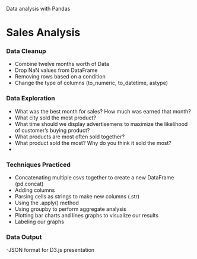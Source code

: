 Data analysis with Pandas
# Sales Analysis

### Data Cleanup
  - Combine twelve months worth of Data
  - Drop NaN values from DataFrame
  - Removing rows based on a condition
  - Change the type of columns (to_numeric, to_datetime, astype)

### Data Exploration
  - What was the best month for sales? How much was earned that month?
  - What city sold the most product?
  - What time should we display advertisemens to maximize the likelihood of customer’s buying product?
  - What products are most often sold together?
  - What product sold the most? Why do you think it sold the most?
  - 
 
### Techniques Practiced
  - Concatenating multiple csvs together to create a new DataFrame (pd.concat)
  - Adding columns
  - Parsing cells as strings to make new columns (.str)
  - Using the .apply() method
  - Using groupby to perform aggregate analysis
  - Plotting bar charts and lines graphs to visualize our results
  - Labeling our graphs

### Data Output
  -JSON format for D3.js presentation